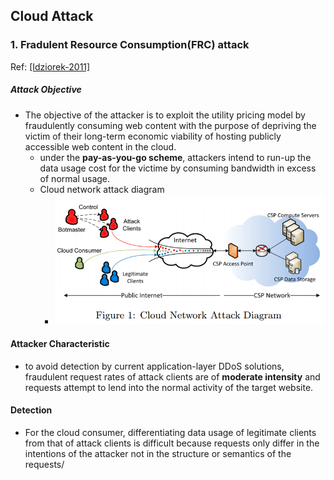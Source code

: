 ## Cloud Attack

### 1. Fradulent Resource Consumption(FRC) attack
Ref: [[Idziorek-2011]](../../papers/IdziorekT11_CCSW_Detecting-Fraudulent-Use-of-Cloud-Resources.md)
##### Attack Objective
- The objective of the attacker is to exploit the utility pricing model by fraudulently consuming web content with the purpose of depriving the victim of their long-term economic viability of hosting publicly accessible web content in the cloud.
  - under the **pay-as-you-go scheme**, attackers intend to run-up the data usage cost for the victime by consuming bandwidth in excess of normal usage.
  - Cloud network attack diagram
    - <img src="../figs/CloudEdosAttack.PNG" width="550px" />
    
#### Attacker Characteristic
- to avoid detection by current application-layer DDoS solutions, fraudulent request rates of attack clients are of **moderate intensity** and requests attempt to lend into the normal activity of the target website. 

#### Detection
- For the cloud consumer, differentiating data usage of legitimate clients from that of attack clients is difficult because requests only differ in the intentions of the attacker not in the structure or semantics of the requests/ 
